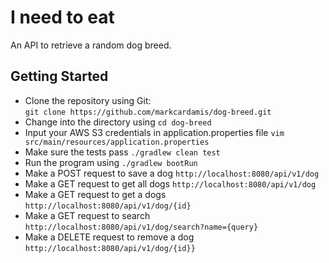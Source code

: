 # I need to eat
An API to retrieve a random dog breed.

## Getting Started

* Clone the repository using Git:  
```git clone https://github.com/markcardamis/dog-breed.git```
* Change into the directory using ```cd dog-breed```
* Input your AWS S3 credentials in application.properties file ```vim src/main/resources/application.properties```
* Make sure the tests pass ```./gradlew clean test```
* Run the program using ```./gradlew bootRun```
* Make a POST request to save a dog ```http://localhost:8080/api/v1/dog```
* Make a GET request to get all dogs ```http://localhost:8080/api/v1/dog```
* Make a GET request to get a dogs ```http://localhost:8080/api/v1/dog/{id}```
* Make a GET request to search ```http://localhost:8080/api/v1/dog/search?name={query}```
* Make a DELETE request to remove a dog ```http://localhost:8080/api/v1/dog/{id}}```